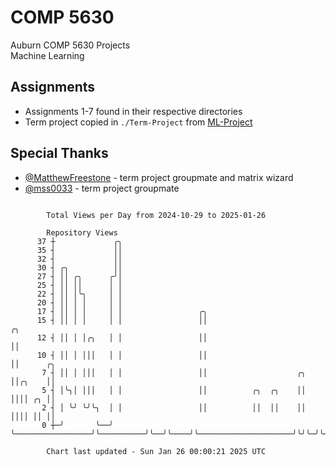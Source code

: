 # COMP 5630
Auburn COMP 5630 Projects  
Machine Learning

## Assignments
- Assignments 1-7 found in their respective directories
- Term project copied in `./Term-Project` from [ML-Project](https://github.com/wumphlett/ML-Project)

## Special Thanks
- [@MatthewFreestone](https://github.com/MatthewFreestone) - term project groupmate and matrix wizard
- [@mss0033](https://github.com/mss0033) - term project groupmate

```

        Total Views per Day from 2024-10-29 to 2025-01-26

        Repository Views
      37 ┼             ╭╮
      35 ┤             ││
      32 ┤             ││
      30 ┤ ╭╮          ││
      27 ┤ ││ ╭╮      ╭╯│
      25 ┤ ││ ││      │ │
      22 ┤ ││ │╰╮     │ │
      20 ┤ ││ │ │     │ │
      17 ┤ ││ │ │     │ │                 ╭╮
      15 ┤ ││ │ │     │ │                 ││                                           ╭╮
      12 ┤ ││ │ │╭╮   │ │                 ││                                           ││
      10 ┤ ││ │ │││   │ │                 ││                                           ││      ╭╮
       7 ┤ ││ │ │││   │ │                 ││                    ╭╮                     ││╭╮    ││
       5 ┤ │╰╮│ │││   │ │                 ││          ╭╮  ╭╮    ││                     ││││ ╭╮ ││
       2 ┤ │ ╰╯ ╰╯╰╮  │ │                 ││          ││  ││    ││                     ││││ ││ ││
       0 ┼─╯       ╰──╯ ╰─────────────────╯╰──────────╯╰──╯╰────╯╰─────────────────────╯╰╯╰─╯╰─╯╰──

        Chart last updated - Sun Jan 26 00:00:21 2025 UTC
        
```
